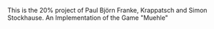 This is the 20% project of Paul Björn Franke, Krappatsch and Simon Stockhause.
An Implementation of the Game "Muehle"